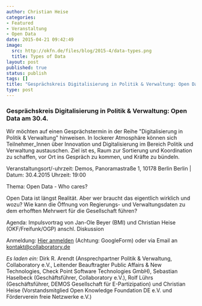 ```yaml
---
author: Christian Heise
categories:
- Featured
- Veranstaltung
- Open Data
date: 2015-04-21 09:42:49
image:
  src: http://okfn.de/files/blog/2015-4/data-types.png
  title: Types of Data
layout: post
published: true
status: publish
tags: []
title: "Gesprächskreis Digitalisierung in Politik & Verwaltung: Open Data am 30.4."
type: post
---
```


### Gesprächskreis Digitalisierung in Politik & Verwaltung: Open Data am 30.4.

Wir möchten auf einen Gesprächstermin in der Reihe "Digitalisierung in Politik & Verwaltung" hinweisen. In lockerer Atmosphäre können sich Teilnehmer_Innen über Innovation und Digitalisierung im Bereich Politik und Verwaltung austauschen. Ziel ist es, Raum zur Sortierung und Koordination zu schaffen, vor Ort ins Gespräch zu kommen, und Kräfte zu bündeln.

Veranstaltungsort/-uhrzeit: Demos, Panoramastraße 1, 10178 Berlin Berlin | Datum: 30.4.2015 Uhrzeit: 19:00

Thema: Open Data - Who cares?

Open Data ist längst Realität. Aber wer braucht das eigentlich wirklich und wozu? Wie kann die Öffnung von Regierungs- und Verwaltungsdaten zu dem erhofften Mehrwert für die Gesellschaft führen?

Agenda: Impulsvortrag von Jan-Ole Beyer (BMI) und Christian Heise (OKF/Freifunk/OGP) anschl. Diskussion

Anmeldung: [Hier anmelden](http://goo.gl/forms/qyd9d2nd0F) (Achtung: GoogleForm) oder via Email an kontakt@collaboratory.de

_Es laden ein:_ Dirk R. Arendt (Ansprechpartner Politik & Verwaltung, Collaboratory e.V., Leitender Beauftragter Public Affairs & New Technologies, Check Point Software Technologies GmbH), Sebastian Haselbeck (Geschäftsführer, Collaboratory e.V.), Rolf Lührs (Geschäftsführer, DEMOS Gesellschaft für E-Partizipation) und Christian Heise (Vorstandsmitglied Open Knowledge Foundation DE e.V. und Förderverein freie Netzwerke e.V.)
